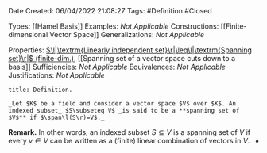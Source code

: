 <br />
<br />

Date Created: 06/04/2022 21:08:27
Tags: #Definition #Closed

Types: [[Hamel Basis]]
Examples: _Not Applicable_
Constructions: [[Finite-dimensional Vector Space]]
Generalizations: _Not Applicable_

Properties: [$\l|\textrm{Linearly independent set}\r|\leq\l|\textrm{Spanning set}\r|$ (finite-dim.)](Cardinality%20of%20linearly%20independent%20sets%20no%20more%20than%20that%20of%20spanning%20sets%20(finite-dim.).md), [[Spanning set of a vector space cuts down to a basis]]
Sufficiencies: _Not Applicable_
Equivalences: _Not Applicable_
Justifications: _Not Applicable_

``` ad-Definition
title: Definition.

_Let $K$ be a field and consider a vector space $V$ over $K$. An indexed subset_ $S\subseteq V$ _is said to be a **spanning set of $V$** if $\span\l(S\r)=V$._

```

**Remark.** In other words, an indexed subset $S\subseteq V$ is a spanning set of $V$ if every $v\in V$ can be written as a (finite) linear combination of vectors in $V$.<span style="float:right;">$\blacklozenge$</span>
